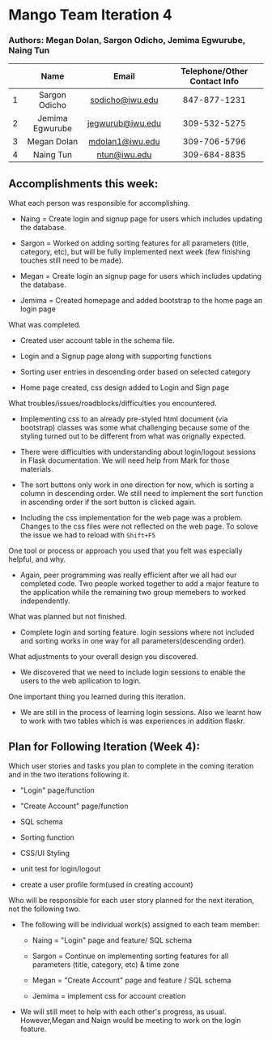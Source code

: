 # Mango Team Iteration 4

### Authors: Megan Dolan, Sargon Odicho, Jemima Egwurube, Naing Tun

|   | Name            | Email            | Telephone/Other Contact Info  |
|:---| :------------: | :--------------: | :----------: |
| 1 | Sargon Odicho   | sodicho@iwu.edu  | 847-877-1231 |
| 2 | Jemima Egwurube | jegwurub@iwu.edu | 309-532-5275 |
| 3 | Megan Dolan     | mdolan1@iwu.edu  | 309-706-5796 |
| 4 | Naing Tun 	  | ntun@iwu.edu	 | 309-684-8835 |

## Accomplishments this week:


What each person was responsible for accomplishing.

  + Naing = Create login and signup page for users which includes updating the
  database.

  + Sargon = Worked on adding sorting features for all parameters (title, category, etc), 
  but will be fully implemented next week (few finishing touches still need to be made).

  + Megan = Create login an signup page for users which includes updating the
  database.

  + Jemima = Created homepage and added bootstrap to the home page an login page

What was completed.

+ Created user account table in the schema file.

+ Login and a Signup page along with supporting functions

+ Sorting user entries in descending order based on selected category 

+ Home page created, css design added to Login and Sign page 

What troubles/issues/roadblocks/difficulties you encountered.

+ Implementing css to an already pre-styled html document (via bootstrap) classes was some what challenging because some of the styling turned out to be different from what was orignally expected. 

+ There were difficulties with understanding about login/logout sessions in Flask documentation. We will need help from Mark for those materials.

+ The sort buttons only work in one direction for now, which is sorting a column in descending order. We still need to implement the sort function in ascending order if the sort button is clicked again.
+ Including the css implementation for the web page was a problem. Changes to the css files were not reflected on the web page.
 To solove the issue we had to reload with `Shift+F5`

One tool or process or approach you used that you felt was especially helpful, and why.

+ Again, peer programming was really efficient after we all had our completed code. Two people worked 
together to add a major feature to the application while the remaining two group memebers to worked
independently. 

What was planned but not finished.
+ Complete login and sorting feature. login sessions where not included and 
sorting works in one way for all parameters(descending order). 

What adjustments to your overall design you discovered.

+ We discovered that we need to include login sessions to enable the users to the web apllication
to login. 

One important thing you learned during this iteration.

+ We are still in the process of learning login sessions. Also we learnt how to 
work with two tables which is was experiences in addition flaskr. 

## Plan for Following Iteration (Week 4):

Which user stories and tasks you plan to complete in the coming iteration and in the two iterations following it.

+ "Login" page/function

+ "Create Account" page/function

+ SQL schema

+ Sorting function

+ CSS/UI Styling

+ unit test for login/logout

+ create a user profile form(used in creating account)


Who will be responsible for each user story planned for the next iteration, not the following two.

+ The following will be individual work(s) assigned to each team member:

  + Naing = "Login" page and feature/ SQL schema

  + Sargon = Continue on implementing sorting features for all parameters (title, category, etc) & time zone

  + Megan = "Create Account" page and feature / SQL schema

  + Jemima = implement css for account creation
  
+ We will still meet to help with each other's progress, as usual. However,Megan 
and Naign would be meeting to work on the login feature.
